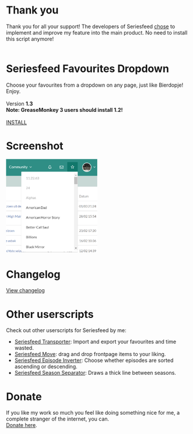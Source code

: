 # Thank you
Thank you for all your support! The developers of Seriesfeed <A HREF="https://www.seriesfeed.com/forum/topic/884">chose</A> to implement and improve my feature into the main product. No need to install this script anymore!
<BR/><BR/>
# Seriesfeed Favourites Dropdown
Choose your favourites from a dropdown on any page, just like Bierdopje!
<BR/>
Enjoy.
<BR/><BR/>
Version <strong>1.3</strong>
<BR/>
<b>Note: GreaseMonkey 3 users should install 1.2!</b>
<BR/><BR/>
<A HREF="https://github.com/TomONeill/seriesfeed-favourites/raw/master/seriesfeed-favourites.latest.user.js">INSTALL</A>

# Screenshot
<a href="https://raw.githubusercontent.com/TomONeill/seriesfeed-favourites/master/screenshots/dropdown.png" target="_blank"><img src="https://raw.githubusercontent.com/TomONeill/seriesfeed-favourites/master/screenshots/dropdown.png" width="250px" /></a>

# Changelog
<A HREF="https://raw.githubusercontent.com/TomONeill/seriesfeed-favourites/master/changelog.txt">View changelog</A>

# Other userscripts
Check out other userscripts for Seriesfeed by me:<BR/>
<ul>
    <li><A HREF="https://github.com/TomONeill/seriesfeed-transporter">Seriesfeed Transporter</A>: Import and export your favourites and time wasted.</li>
    <li><A HREF="https://github.com/TomONeill/Seriesfeed-Move">Seriesfeed Move</A>: drag and drop frontpage items to your liking.</li>
    <li><A HREF="https://github.com/TomONeill/seriesfeed-episode-inverter">Seriesfeed Episode Inverter</A>: Choose whether episodes are sorted ascending or descending.</li>
    <li><A HREF="https://github.com/TomONeill/Seriesfeed-Season-Separator">Seriesfeed Season Separator</A>: Draws a thick line between seasons.</li>
</ul>

# Donate
If you like my work so much you feel like doing something nice for me, a complete stranger of the internet, you can.<BR />
<A HREF="https://www.paypal.me/TomONeill">Donate here</A>.
